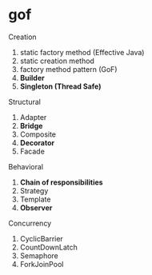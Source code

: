 # gof

Creation
1. static factory method (Effective Java)
1. static creation method
1. factory method pattern (GoF)
1. **Builder**
1. **Singleton (Thread Safe)**


Structural
1. Adapter
1. **Bridge**
1. Composite
1. **Decorator**
1. Facade


Behavioral
1. **Chain of responsibilities**
1. Strategy
1. Template
1. **Observer**


Concurrency
1. CyclicBarrier
1. CountDownLatch
1. Semaphore
1. ForkJoinPool
